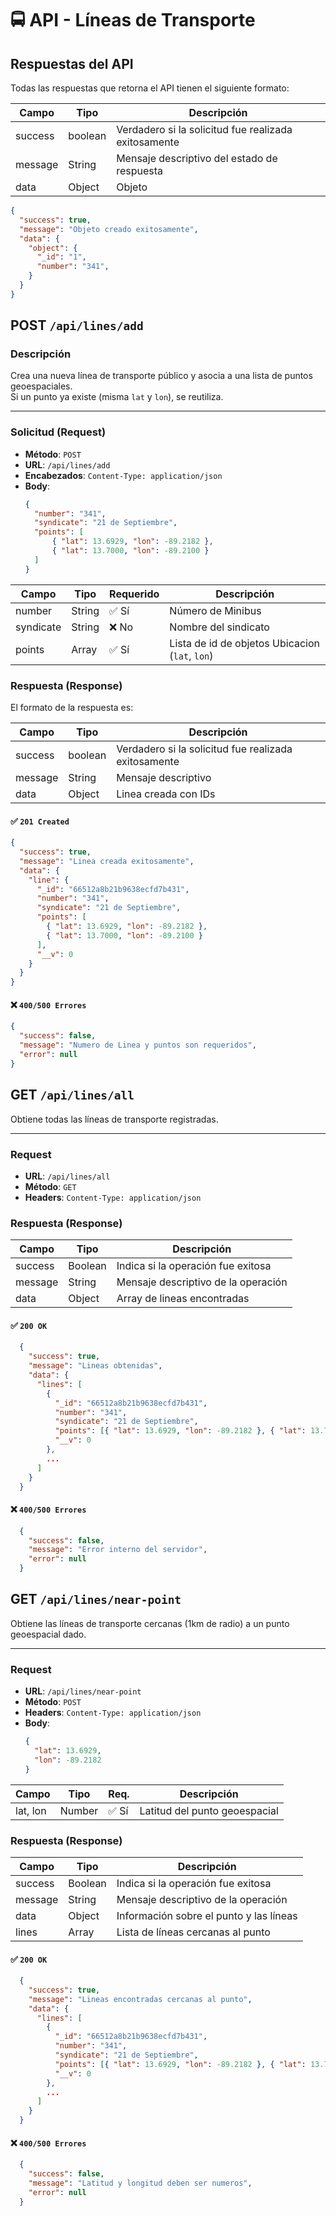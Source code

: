 # 🚍 API - Líneas de Transporte

## Respuestas del API

Todas las respuestas que retorna el API tienen el siguiente formato:

| Campo   | Tipo    | Descripción                                          |
| ------- | ------- | ---------------------------------------------------- |
| success | boolean | Verdadero si la solicitud fue realizada exitosamente |
| message | String  | Mensaje descriptivo del estado de respuesta          |
| data    | Object  | Objeto                                               |

```JSON
{
  "success": true,
  "message": "Objeto creado exitosamente",
  "data": {
    "object": {
      "_id": "1",
      "number": "341",
    }
  }
}
```

## POST `/api/lines/add`

### Descripción

Crea una nueva línea de transporte público y asocia a una lista de puntos geoespaciales.  
Si un punto ya existe (misma `lat` y `lon`), se reutiliza.

---

### Solicitud (Request)

- **Método**: `POST`
- **URL**: `/api/lines/add`
- **Encabezados**: `Content-Type: application/json`
- **Body**:
  ```JSON
  {
    "number": "341",
    "syndicate": "21 de Septiembre",
    "points": [
        { "lat": 13.6929, "lon": -89.2182 },
        { "lat": 13.7000, "lon": -89.2100 }
    ]
  }
  ```

| Campo     | Tipo   | Requerido | Descripción                                     |
| --------- | ------ | --------- | ----------------------------------------------- |
| number    | String | ✅ Sí     | Número de Minibus                               |
| syndicate | String | ❌ No     | Nombre del sindicato                            |
| points    | Array  | ✅ Sí     | Lista de id de objetos Ubicacion (`lat`, `lon`) |

### Respuesta (Response)

El formato de la respuesta es:

| Campo   | Tipo    | Descripción                                          |
| ------- | ------- | ---------------------------------------------------- |
| success | boolean | Verdadero si la solicitud fue realizada exitosamente |
| message | String  | Mensaje descriptivo                                  |
| data    | Object  | Linea creada con IDs                                 |

#### ✅ `201 Created`

```JSON
{
  "success": true,
  "message": "Linea creada exitosamente",
  "data": {
    "line": {
      "_id": "66512a8b21b9638ecfd7b431",
      "number": "341",
      "syndicate": "21 de Septiembre",
      "points": [
        { "lat": 13.6929, "lon": -89.2182 },
        { "lat": 13.7000, "lon": -89.2100 }
      ],
      "__v": 0
    }
  }
}
```

#### ❌ `400/500 Errores`

```JSON
{
  "success": false,
  "message": "Numero de Linea y puntos son requeridos",
  "error": null
}
```

## GET `/api/lines/all`

Obtiene todas las líneas de transporte registradas.

---

### Request

- **URL**: `/api/lines/all`
- **Método**: `GET`
- **Headers**: `Content-Type: application/json`

### Respuesta (Response)

| Campo   | Tipo    | Descripción                         |
| ------- | ------- | ----------------------------------- |
| success | Boolean | Indica si la operación fue exitosa  |
| message | String  | Mensaje descriptivo de la operación |
| data    | Object  | Array de lineas encontradas         |

#### ✅ `200 OK`

```JSON
  {
    "success": true,
    "message": "Lineas obtenidas",
    "data": {
      "lines": [
        {
          "_id": "66512a8b21b9638ecfd7b431",
          "number": "341",
          "syndicate": "21 de Septiembre",
          "points": [{ "lat": 13.6929, "lon": -89.2182 }, { "lat": 13.7000, "lon": -89.2100 }],
          "__v": 0
        },
        ...
      ]
    }
  }
```

#### ❌ `400/500 Errores`

```JSON
  {
    "success": false,
    "message": "Error interno del servidor",
    "error": null
  }
```

## GET `/api/lines/near-point`

Obtiene las líneas de transporte cercanas (1km de radio) a un punto geoespacial dado.

---

### Request

- **URL**: `/api/lines/near-point`
- **Método**: `POST`
- **Headers**: `Content-Type: application/json`
- **Body**:
  ```json
  {
    "lat": 13.6929,
    "lon": -89.2182
  }
  ```

| Campo    | Tipo   | Req.  | Descripción                   |
| -------- | ------ | ----- | ----------------------------- |
| lat, lon | Number | ✅ Sí | Latitud del punto geoespacial |

### Respuesta (Response)

| Campo   | Tipo    | Descripción                             |
| ------- | ------- | --------------------------------------- |
| success | Boolean | Indica si la operación fue exitosa      |
| message | String  | Mensaje descriptivo de la operación     |
| data    | Object  | Información sobre el punto y las líneas |
| lines   | Array   | Lista de líneas cercanas al punto       |

#### ✅ `200 OK`

```JSON
  {
    "success": true,
    "message": "Lineas encontradas cercanas al punto",
    "data": {
      "lines": [
        {
          "_id": "66512a8b21b9638ecfd7b431",
          "number": "341",
          "syndicate": "21 de Septiembre",
          "points": [{ "lat": 13.6929, "lon": -89.2182 }, { "lat": 13.7000, "lon": -89.2100 }],
          "__v": 0
        },
        ...
      ]
    }
  }
```

#### ❌ `400/500 Errores`

```JSON
  {
    "success": false,
    "message": "Latitud y longitud deben ser numeros",
    "error": null
  }
```
